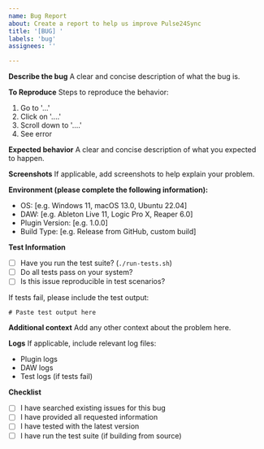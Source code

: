 ```yaml
---
name: Bug Report
about: Create a report to help us improve Pulse24Sync
title: '[BUG] '
labels: 'bug'
assignees: ''

---
```


**Describe the bug**
A clear and concise description of what the bug is.

**To Reproduce**
Steps to reproduce the behavior:
1. Go to '...'
2. Click on '....'
3. Scroll down to '....'
4. See error

**Expected behavior**
A clear and concise description of what you expected to happen.

**Screenshots**
If applicable, add screenshots to help explain your problem.

**Environment (please complete the following information):**
- OS: [e.g. Windows 11, macOS 13.0, Ubuntu 22.04]
- DAW: [e.g. Ableton Live 11, Logic Pro X, Reaper 6.0]
- Plugin Version: [e.g. 1.0.0]
- Build Type: [e.g. Release from GitHub, custom build]

**Test Information**
- [ ] Have you run the test suite? (`./run-tests.sh`)
- [ ] Do all tests pass on your system?
- [ ] Is this issue reproducible in test scenarios?

If tests fail, please include the test output:
```
# Paste test output here
```

**Additional context**
Add any other context about the problem here.

**Logs**
If applicable, include relevant log files:
- Plugin logs
- DAW logs  
- Test logs (if tests fail)

**Checklist**
- [ ] I have searched existing issues for this bug
- [ ] I have provided all requested information
- [ ] I have tested with the latest version
- [ ] I have run the test suite (if building from source)